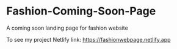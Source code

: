 # Fashion-Coming-Soon-Page
A coming soon landing page for fashion website

To see my project
Netlify link: https://fashionwebpage.netlify.app
